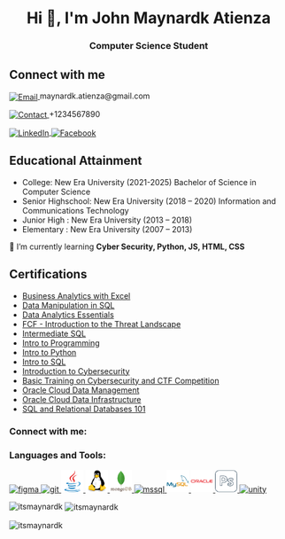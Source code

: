 <h1 align="center">Hi 👋, I'm John Maynardk Atienza</h1>
<h3 align="center">Computer Science Student</h3>

## Connect with me
<p>
  <a href="mailto:maynardk.atienza@gmail.com" target="blank">
    <img align="center" src="https://raw.githubusercontent.com/rahuldkjain/github-profile-readme-generator/master/src/images/icons/Social/email.svg" alt="Email" height="30" width="40" />
  </a>
  maynardk.atienza@gmail.com
</p>
<p>
  <a href="tel:+1234567890" target="blank">
    <img align="center" src="https://raw.githubusercontent.com/rahuldkjain/github-profile-readme-generator/master/src/images/icons/Social/phone.svg" alt="Contact" height="30" width="40" />
  </a>
  +1234567890
</p>
<p>
  <a href="https://www.linkedin.com/in/john-maynardk-atienza-a6a1b5290/" target="blank">
    <img align="center" src="https://raw.githubusercontent.com/rahuldkjain/github-profile-readme-generator/master/src/images/icons/Social/linked-in-alt.svg" alt="LinkedIn" height="30" width="40" />
  </a>
  <a href="https://fb.com/maynardkk" target="blank">
    <img align="center" src="https://raw.githubusercontent.com/rahuldkjain/github-profile-readme-generator/master/src/images/icons/Social/facebook.svg" alt="Facebook" height="30" width="40" />
  </a>
</p>


   ## Educational Attainment
   - College: New Era University (2021-2025) Bachelor of Science in Computer Science
   - Senior Highschool: New Era University (2018 – 2020) Information and Communications Technology
   - Junior High 	: New Era University (2013 – 2018)
   - Elementary 	: New Era University (2007 – 2013) 	
   

🌱 I’m currently learning **Cyber Security, Python, JS, HTML, CSS**
   ## Certifications
- [Business Analytics with Excel](https://drive.google.com/file/d/1l9MuJqzNFf2IBc0FfgU9UWl7jhssfGaY/view?usp=sharing)
- [Data Manipulation in SQL](https://drive.google.com/file/d/1scoFeu6hdoiYU3JYqYfinOcoj8zVEH84/view?usp=sharing)
- [Data Analytics Essentials](https://drive.google.com/file/d/1IdSOmXcZkweqzaZjcetTm6PA4yczICQd/view?usp=sharing)
- [FCF - Introduction to the Threat Landscape](https://drive.google.com/file/d/1OPBOemD8USgfwpKYfMAYQNT2ZQY-Vcnj/view?usp=sharing)
- [Intermediate SQL](https://drive.google.com/file/d/1TdWCl2cVjXZA0Ceix7vtiSCqq47ztyWj/view?usp=sharing)
- [Intro to Programming](https://drive.google.com/file/d/1zUCnHe6s5YkafigGBsrFbpVVME9GULKv/view?usp=sharing)
- [Intro to Python](https://drive.google.com/file/d/1YXQxrOFAPRh4V4FQzk7xu1h7fy1b915P/view?usp=sharing)
- [Intro to SQL](https://drive.google.com/file/d/1kw7no7O5eIH6RCa38kxvpd6n7_aBjJf-/view?usp=sharing)
- [Introduction to Cybersecurity](https://drive.google.com/file/d/1fD3rP6fFYMk4xhu8qvzVzShd7XeQ7jU1/view?usp=sharing)
- [Basic Training on Cybersecurity and CTF Competition](https://drive.google.com/file/d/1-pl8LM2tsDVDegAIo5fQO81IhJbpRO84/view?usp=sharing)
- [Oracle Cloud Data Management](https://drive.google.com/file/d/15Llr962W-hilm-vk2DJC5s4rMkBQytxA/view?usp=sharing)
- [Oracle Cloud Data Infrastructure](https://drive.google.com/file/d/1Iapr1-7kpm0uELdy79o35FDmDZBMvpUm/view?usp=sharing)
- [SQL and Relational Databases 101](https://drive.google.com/file/d/1bCCoTWvU0nkaQwR6RFr2FUdRiAooGUOM/view?usp=sharing)


<h3 align="left">Connect with me:</h3>
<p align="left">

<h3 align="left">Languages and Tools:</h3>
<p align="left"> <a href="https://www.figma.com/" target="_blank" rel="noreferrer"> <img src="https://www.vectorlogo.zone/logos/figma/figma-icon.svg" alt="figma" width="40" height="40"/> </a> <a href="https://git-scm.com/" target="_blank" rel="noreferrer"> <img src="https://www.vectorlogo.zone/logos/git-scm/git-scm-icon.svg" alt="git" width="40" height="40"/> </a> <a href="https://www.java.com" target="_blank" rel="noreferrer"> <img src="https://raw.githubusercontent.com/devicons/devicon/master/icons/java/java-original.svg" alt="java" width="40" height="40"/> </a> <a href="https://www.linux.org/" target="_blank" rel="noreferrer"> <img src="https://raw.githubusercontent.com/devicons/devicon/master/icons/linux/linux-original.svg" alt="linux" width="40" height="40"/> </a> <a href="https://www.mongodb.com/" target="_blank" rel="noreferrer"> <img src="https://raw.githubusercontent.com/devicons/devicon/master/icons/mongodb/mongodb-original-wordmark.svg" alt="mongodb" width="40" height="40"/> </a> <a href="https://www.microsoft.com/en-us/sql-server" target="_blank" rel="noreferrer"> <img src="https://www.svgrepo.com/show/303229/microsoft-sql-server-logo.svg" alt="mssql" width="40" height="40"/> </a> <a href="https://www.mysql.com/" target="_blank" rel="noreferrer"> <img src="https://raw.githubusercontent.com/devicons/devicon/master/icons/mysql/mysql-original-wordmark.svg" alt="mysql" width="40" height="40"/> </a> <a href="https://www.oracle.com/" target="_blank" rel="noreferrer"> <img src="https://raw.githubusercontent.com/devicons/devicon/master/icons/oracle/oracle-original.svg" alt="oracle" width="40" height="40"/> </a> <a href="https://www.photoshop.com/en" target="_blank" rel="noreferrer"> <img src="https://raw.githubusercontent.com/devicons/devicon/master/icons/photoshop/photoshop-line.svg" alt="photoshop" width="40" height="40"/> </a> <a href="https://unity.com/" target="_blank" rel="noreferrer"> <img src="https://www.vectorlogo.zone/logos/unity3d/unity3d-icon.svg" alt="unity" width="40" height="40"/> </a> </p>

<p><img align="left" src="https://github-readme-stats.vercel.app/api/top-langs?username=itsmaynardk&show_icons=true&locale=en&layout=compact" alt="itsmaynardk" /></p>

<p>&nbsp;<img align="center" src="https://github-readme-stats.vercel.app/api?username=itsmaynardk&show_icons=true&locale=en" alt="itsmaynardk" /></p>

<p><img align="center" src="https://github-readme-streak-stats.herokuapp.com/?user=itsmaynardk&" alt="itsmaynardk" /></p>

